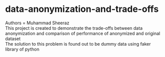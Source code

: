 # data-anonymization-and-trade-offs
Authors = Muhammad Sheeraz
<br>
This project is created to demonstrate the trade-offs between data anonymization and comparison of performance of anonymized and original dataset
<br>
The solution to this problem is found out to be dummy data using faker library of python
